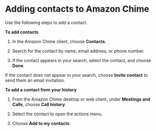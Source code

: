 # Adding contacts to Amazon Chime<a name="contacts"></a>

Use the following steps to add a contact\.

**To add contacts**

1. In the Amazon Chime client, choose **Contacts**\. 

1. Search for the contact by name, email address, or phone number\.

1. If the contact appears in your search, select the contact, and choose **Done**\.

If the contact does not appear in your search, choose **Invite contact** to send them an email invitation\.

**To add a contact from your history**

1. From the Amazon Chime desktop or web client, under **Meetings and Calls**, choose **Call history**\. 

1. Select the contact to open the actions menu\.

1. Choose **Add to my contacts**\.